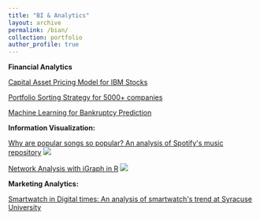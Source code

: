 ```yaml
---
title: "BI & Analytics"
layout: archive
permalink: /bian/
collection: portfolio
author_profile: true
---
```

**Financial Analytics**

[Capital Asset Pricing Model for IBM Stocks](https://advaitiyer.github.io/bian/2019-09-28-fa/)

[Portfolio Sorting Strategy for 5000+ companies](https://advaitiyer.github.io/bian/2020-01-02-fa/)

[Machine Learning for Bankruptcy Prediction](https://advaitiyer.github.io/bian/2019-11-13-fa/)

**Information Visualization:**

[Why are popular songs so popular? An analysis of Spotify's music repository](https://github.com/Advaitiyer/advaitiyer.github.io/blob/master/assets/images/information-visualization/poster.pdf)
<img src="https://github.com/Advaitiyer/advaitiyer.github.io/blob/master/assets/images/information-visualization/final-poster.png?raw=true"/>

[Network Analysis with iGraph in R](https://github.com/Advaitiyer/information-visualization/tree/master/HW9)
<img src="https://github.com/Advaitiyer/advaitiyer.github.io/blob/master/assets/images/information-visualization/network-analysis.gif?raw=true"/>

**Marketing Analytics:**

[Smartwatch in Digital times: An analysis of smartwatch's trend at Syracuse University]()


